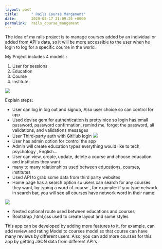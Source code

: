 ```yaml
---
layout: post
title:      " Rails Course Mangement"
date:       2020-08-17 21:09:26 +0000
permalink:  rails_course_mangement
---
```


The idea of my rails project is to manage courses added by an individual or added from  API's data,
so it will be more accessible to the user when he login to log for a specific course in the world. 

My Project includes 4 models :

1. User for sessions
2. Education
3. Course 
4. Institute

![](https://www.hostpic.org/images/2008180101560296.png)

Explain steps:

* User can log in log out and signup, Also user choice so can control for app
* Used devise gem for authentication  is pretty nice so login has email password, password
   confirmation, remind me, forget the password, all validations, and validations messages 
* User Third-party auth with GitHub login
![](https://www.hostpic.org/images/2008180130190305.png)
* User has admin option for control the app 
* Admin will create education types everything would like to tech, psychology , English...
* User can view, create, update, delete a course and choose education and  institutes  they want
* many to many relationships used  between educations, courses, institutes
* Used    API to grab some data from third party websites 
* Home page  has a search option  so users can search for  any courses they want, by typing a word of course
   , for  example: if you type network in search bar, you will see all courses have network word in their name:
 
 ![](https://www.hostpic.org/images/2008180155530305.png)
 
 
*   Nested optional route used between educations and courses 
* Bootstrap ,html,css  used to create layout and some styles 
 



This app can be developed by adding more features to it, for example, can add review and rating Model to courses model so that course can have many reviews by different users. Also, you can add more courses for this app by getting JSON data from different API's .



